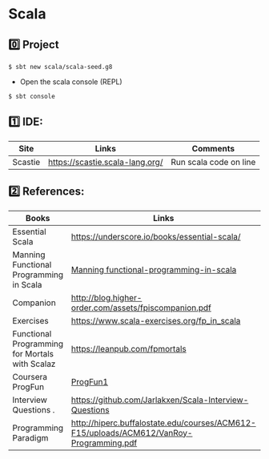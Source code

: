 # Scala

## :zero: Project

```
$ sbt new scala/scala-seed.g8 
```

* Open the scala console (REPL)

```
$ sbt console
```

## :one: IDE:

| Site                                     | Links                                        |  Comments                    |
|------------------------------------------|----------------------------------------------|------------------------------|
| Scastie                                  | https://scastie.scala-lang.org/              |  Run scala code on line      |



## :two: References:

| Books                                          | Links                                                                                                   |  Comments              |
|------------------------------------------------|---------------------------------------------------------------------------------------------------------|------------------------|
| Essential Scala                                | https://underscore.io/books/essential-scala/                                                            | :ledger: Book          |
| Manning Functional Programming in Scala        | [Manning functional-programming-in-scala](https://www.manning.com/books/functional-programming-in-scala)| :closed_book: Book     |
| Companion                                      | http://blog.higher-order.com/assets/fpiscompanion.pdf                                                   |                        |
| Exercises                                      | https://www.scala-exercises.org/fp_in_scala                                                             |                        |
| Functional Programming for Mortals with Scalaz | https://leanpub.com/fpmortals                                                                           | :blue_book: Book       |
| Coursera ProgFun                               | [ProgFun1](https://www.coursera.org/learn/progfun1)                                                     |                        |
| Interview Questions .                          | https://github.com/Jarlakxen/Scala-Interview-Questions                                                  |                        |
| Programming Paradigm                           | http://hiperc.buffalostate.edu/courses/ACM612-F15/uploads/ACM612/VanRoy-Programming.pdf                 |                        |


